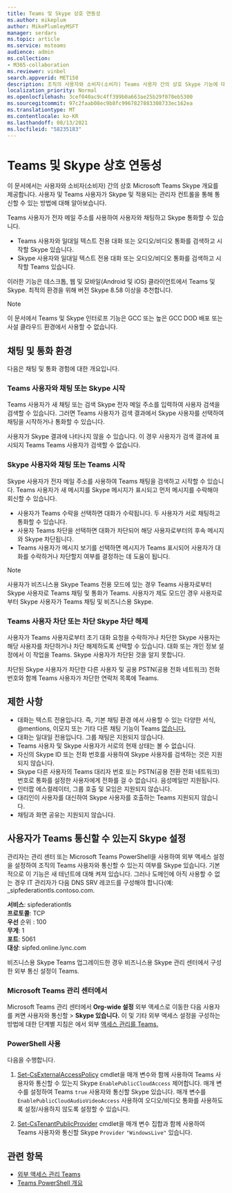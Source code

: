 ```yaml
---
title: Teams 및 Skype 상호 연동성
ms.author: mikeplum
author: MikePlumleyMSFT
manager: serdars
ms.topic: article
ms.service: msteams
audience: admin
ms.collection:
- M365-collaboration
ms.reviewer: vinbel
search.appverid: MET150
description: 조직의 사용자와 소비자(소비자) Teams 사용자 간의 상호 Skype 기능에 대해 자세히 알아보습니다.
localization_priority: Normal
ms.openlocfilehash: 3cef040ac9c4ff399b0a663ae25b29f070eb5300
ms.sourcegitcommit: 97c2faab08ec9b8fc9967827883308733ec162ea
ms.translationtype: MT
ms.contentlocale: ko-KR
ms.lasthandoff: 08/13/2021
ms.locfileid: "58235183"
---
```

# <a name="teams-and-skype-interoperability"></a>Teams 및 Skype 상호 연동성

이 문서에서는 사용자와 소비자(소비자) 간의 상호 Microsoft Teams Skype 개요를 제공합니다. 사용자 및 Teams 사용자가 Skype 및 적용되는 관리자 컨트롤을 통해 통신할 수 있는 방법에 대해 알아보습니다.

Teams 사용자가 전자 메일 주소를 사용하여 사용자와 채팅하고 Skype 통화할 수 있습니다.

- Teams 사용자와 일대일 텍스트 전용 대화 또는 오디오/비디오 통화를 검색하고 시작할 Skype 있습니다.
- Skype 사용자와 일대일 텍스트 전용 대화 또는 오디오/비디오 통화를 검색하고 시작할 Teams 있습니다.

이러한 기능은 데스크톱, 웹 및 모바일(Android 및 iOS) 클라이언트에서 Teams 및 Skype. 최적의 환경을 위해 버전 Skype 8.58 이상을 추천합니다.

> [!NOTE]
> 이 문서에서 Teams 및 Skype 인터로프 기능은 GCC 또는 높은 GCC DOD 배포 또는 사설 클라우드 환경에서 사용할 수 없습니다.

## <a name="chat-and-calling-experience"></a>채팅 및 통화 환경

다음은 채팅 및 통화 경험에 대한 개요입니다.

### <a name="teams-user-starts-a-chat-or-call-with-a-skype-user"></a>Teams 사용자와 채팅 또는 Skype 시작

Teams 사용자가 새 채팅 또는 검색 Skype 전자 메일 주소를 입력하여 사용자 검색을 검색할 수 있습니다.  그러면 Teams 사용자가 검색 결과에서 Skype 사용자를 선택하여 채팅을 시작하거나 통화할 수 있습니다.

사용자가 Skype 결과에 나타나지 않을 수 있습니다. 이 경우 사용자가 검색 결과에 표시되지 Teams Teams 사용자가 검색할 수 없습니다.

### <a name="skype-user-starts-a-chat-or-call-with-a-teams-user"></a>Skype 사용자와 채팅 또는 Teams 시작

Skype 사용자가 전자 메일 주소를 사용하여 Teams 채팅을 검색하고 시작할 수 있습니다. Teams 사용자가 새 메시지를 Skype 메시지가 표시되고 먼저 메시지를 수락해야 회신할 수 있습니다.

- 사용자가 Teams 수락을 선택하면 대화가 수락됩니다. 두 사용자가 서로 채팅하고 통화할 수 있습니다.
- 사용자 Teams 차단을 선택하면 대화가 차단되어 해당 사용자로부터의 후속 메시지와 Skype 차단됩니다.
- Teams 사용자가 메시지 보기를 선택하면 메시지가 Teams 표시되어 사용자가 대화를 수락하거나 차단할지 여부를 결정하는 데 도움이 됩니다.

> [!NOTE]
> 사용자가 비즈니스용 Skype Teams 전용 모드에 있는 경우 Teams 사용자로부터 Skype 사용자로 Teams 채팅 및 통화가 Teams. 사용자가 제도 모드인 경우 사용자로부터 Skype 사용자가 Teams 채팅 및 비즈니스용 Skype.

### <a name="teams-user-blocks-or-unblocks-a-skype-user"></a>Teams 사용자 차단 또는 차단 Skype 차단 해제

사용자가 Teams 사용자로부터 초기 대화 요청을 수락하거나 차단한 Skype 사용자는 해당 사용자를 차단하거나 차단 해제하도록 선택할 수 있습니다. 대화 또는 개인 정보 설정에서 이 작업을 Teams. Skype 사용자가 차단된 것을 알지 못합니다.

차단된 Skype 사용자가 차단한 다른 사용자 및 공용 PSTN(공용 전화 네트워크) 전화 번호와 함께 Teams 사용자가 차단한 연락처 목록에 Teams.

## <a name="limitations"></a>제한 사항

- 대화는 텍스트 전용입니다. 즉, 기본 채팅 환경 에서 사용할 수 있는 다양한 서식, @mentions, 이모지 또는 기타 다른 채팅 기능이 Teams [없습니다.](native-chat-for-external-users.md)
- 대화는 일대일 전용입니다. 그룹 채팅은 지원되지 않습니다.
- Teams 사용자 및 Skype 사용자가 서로의 현재 상태는 볼 수 없습니다.
- 자신의 Skype ID 또는 전화 번호를 사용하여 Skype 사용자를 검색하는 것은 지원되지 않습니다.
- Skype 다른 사용자의 Teams 대리자 번호 또는 PSTN(공용 전환 전화 네트워크) 번호로 통화를 설정한 사용자에게 전화를 걸 수 없습니다.  음성메일만 지원됩니다.
- 인터팝 에스컬레이터, 그룹 호출 및 모임은 지원되지 않습니다.
- 대리인이 사용자를 대신하여 Skype 사용자를 호출하는 Teams 지원되지 않습니다.
- 채팅과 화면 공유는 지원되지 않습니다.

## <a name="set-whether-teams-users-can-communicate-with-skype-users"></a>사용자가 Teams 통신할 수 있는지 Skype 설정

관리자는 관리 센터 또는 Microsoft Teams PowerShell을 사용하여 외부 액세스 설정을 설정하여 조직의 Teams 사용자와 통신할 수 있는지 여부를 Skype 있습니다. 기본적으로 이 기능은 새 테넌트에 대해 켜져 있습니다. 그러나 도메인에 아직 사용할 수 없는 경우 IT 관리자가 다음 DNS SRV 레코드를 구성해야 합니다(예: _sipfederationtls.contoso.com.  

**서비스**: sipfederationtls<br/>
**프로토콜**: TCP<br/>
**우선** 순위 : 100<br/>
**무게**: 1<br/>
**포트**: 5061<br/>
**대상**: sipfed.online.lync.com

비즈니스용 Skype Teams 업그레이드한 경우 비즈니스용 Skype 관리 센터에서 구성한 외부 통신 설정이 Teams.

### <a name="in-the-microsoft-teams-admin-center"></a>Microsoft Teams 관리 센터에서

Microsoft Teams 관리 센터에서 **Org-wide 설정** 외부 액세스로 이동한 다음 사용자를 켜면 사용자와 통신할  >   **Skype 있습니다.** 이 및 기타 외부 액세스 설정을 구성하는 방법에 대한 단계별 지침은 에서 외부 [액세스 관리를 Teams.](./manage-external-access.md#allow-or-block-domains)

### <a name="using-powershell"></a>PowerShell 사용

다음을 수행합니다. 
1. [Set-CsExternalAccessPolicy](/powershell/module/skype/set-csexternalaccesspolicy) cmdlet을 매개 변수와 함께 사용하여 Teams 사용자와 통신할 수 있는지 Skype ```EnablePublicCloudAccess``` 제어합니다. 매개 변수를 설정하여 Teams ```true``` 사용자와 통신할 Skype 있습니다. 매개 변수를 ```EnablePublicCloudAudioVideoAccess``` 사용하여 오디오/비디오 통화를 사용하도록 설정/사용하지 않도록 설정할 수 있습니다.

2. [Set-CsTenantPublicProvider](/powershell/module/skype/Set-CsTenantPublicProvider) cmdlet을 매개 변수 집합과 함께 사용하여 Teams 사용자와 통신할 Skype ```Provider``` ```"WindowsLive"``` 있습니다.

## <a name="related-topics"></a>관련 항목

- [외부 액세스 관리 Teams](manage-external-access.md)
- [Teams PowerShell 개요](teams-powershell-overview.md)
